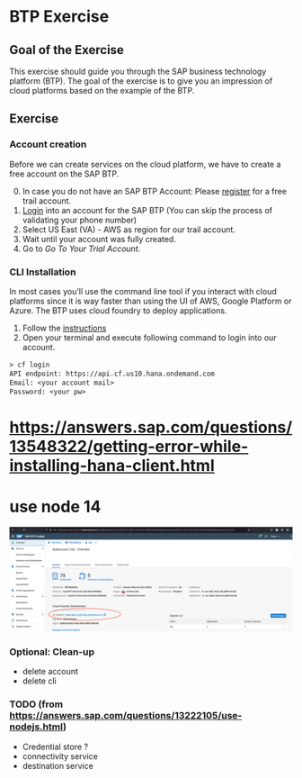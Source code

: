 # BTP Exercise
## Goal of the Exercise

This exercise should guide you through the SAP business technology platform (BTP). The goal of the exercise is to give you an impression of cloud platforms based on the example of the BTP.

## Exercise

### Account creation

Before we can create services on the cloud platform, we have to create a free account on the SAP BTP.  

0. In case you do not have an SAP BTP Account: Please [register](https://www.sap.com/products/business-technology-platform/trial.html?trial=https%3A%2F%2Fwww.sap.com%2Fregistration%2Ftrial.908cb719-0e03-421c-a091-daca045f0acc.html) for a free trail account.
1. [Login](https://account.hana.ondemand.com/) into an account for the SAP BTP (You can skip the process of validating your phone number)
2. Select US East (VA) - AWS as region for our trail account.
3. Wait until your account was fully created. 
4. Go to *Go To Your Trial Account*.

### CLI Installation

In most cases you'll use the command line tool if you interact with cloud platforms since it is way faster than using the UI of AWS, Google Platform or Azure.
The BTP uses cloud foundry to deploy applications.

1. Follow the [instructions](https://github.com/cloudfoundry/cli/wiki/V8-CLI-Installation-Guide)
2. Open your terminal and execute following command to login into our account. 
````
> cf login
API endpoint: https://api.cf.us10.hana.ondemand.com
Email: <your account mail>
Password: <your pw>
````
# https://answers.sap.com/questions/13548322/getting-error-while-installing-hana-client.html
# use node 14
![](img/cf-api.png)

### Optional: Clean-up 
- delete account
- delete cli

### TODO (from https://answers.sap.com/questions/13222105/use-nodejs.html)
- Credential store ?
- connectivity service
- destination service
